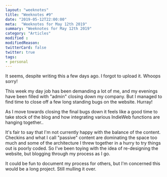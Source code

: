 ```yaml
---
layout: "weeknotes"
title: "Weeknotes #9"
date: "2019-05-12T22:00:00"
meta:  "Weeknotes for May 12th 2019"
summary: "Weeknotes for May 12th 2019"
category: "Articles"
modified :
modifiedReason:
twitterCard: false
twitter: true
tags:
- personal
---
```

It seems, despite writing this a few days ago. I forgot to upload it. Whoops sorry!

This week my day job has been demanding a lot of me, and my evenings have been filled with "admin" closing down my company. But I managed to find time to close off a few long standing bugs on the website. Hurray!

As I move towards closing the final bugs down it feels like a good time to take stock of the blog and how integrating various IndieWeb functions are hanging together..

It's fair to say that I'm not currently happy with the balance of the content. Checkins and what I call "passive" content are dominating the space too much and some of the architecture I threw together in a hurry to try things out is poorly coded. So I've been toying with the idea of re-designing the website, but blogging through my process as I go.

It could be fun to document my process for others, but I'm concerned this would be a long project. Still mulling it over.
